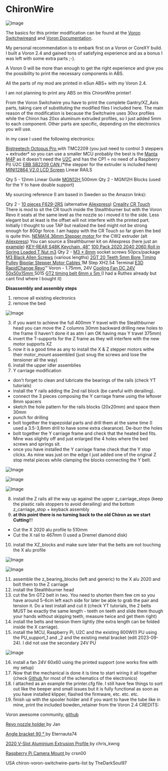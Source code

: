 # ChironWire
![Image](https://user-images.githubusercontent.com/24895840/268515604-d84c6d8d-688e-4d3c-95ff-ff9d43035b9f.png)

The basics for this printer modification can be found at the [Voron Switchwireand](https://vorondesign.com/voron_switchwire) and [Voron Documentation](https://docs.vorondesign.com/).

My personal recommendation is to embark first on a Voron or CoreXY build. I built a Voron 2.4 and gained tons of satisfying experience and as a bonus I was left with some extra parts ;-). 

A Voron 0 will be more than enough to get the right experience and give you the possibility to print the necessary components in ABS. 

All the parts of my mod are printed in eSun ABS+ with my Voron 2.4.

I am not planning to print any ABS on this ChironWire printer!

From the Voron Switchwire you have to print the complete Gantry/XZ_Axis parts, taking care of substituting the modified files I included here. The main reason of the modification is because the Switchwire uses 30xx profiles while the Chiron has 20xx aluminum extruded profiles, so I just added 5mm to each component. Other parts are specific, depending on the electronics you will use.

In my case I used the following electronics:

[Bigtreetech Octopus Pro ](https://biqu.equipment/collections/control-board/products/bigtreetech-octopus-pro-v1-0-chip-f446?variant=39482166804578)with TMC2209 (you just need to control 3 steppers + extruder* so you can use a smaller MCU probably the best is the  [Manta M4P](https://biqu.equipment/collections/control-board/products/manta-m4p-m8p?variant=39847241154658) as it doesn't need the [U2C](https://biqu.equipment/products/bigtreetech-ebb-sb2209-can-v1-0?variant=40214284468322) and has the CP1 = no need of a Raspberry Pi)
U2C
[EBB SB2209 CAN ](https://biqu.equipment/collections/expansion-board/products/bigtreetech-ebb-sb2209-can-v1-0) (*the stepper for the extruder is included here)
[MINI12864 V2.0 LCD Screen](https://biqu.equipment/collections/lcd/products/bigtreetech-mini12864-v2-0-lcd-screen-rgb-backlight-mini-display-supports-marlin-diy-for-skr-3d-printer-part-1) 
Linear RAILS

Qty 5 - 12mm Linear Guide [MGN12H ](https://www.aliexpress.com/item/32829826159.html?spm=a2g0o.order_list.order_list_main.46.63281802o1rgNP)500mm 
Qty 2 - MGN12H Blocks (used for the Y to have double support) 
 

My sourcing reference (I am based in Sweden so the Amazon links):

Qty 2 - [10 pieces F629-2RS](https://www.amazon.se/dp/B0BZ55CZR6?ref=ppx_yo2ov_dt_b_product_details&th=1) (alternative [Aliexpress](https://www.aliexpress.com/item/1005003640031891.html?spm=a2g0o.order_list.order_list_main.35.77ff18020Tax80))
[Creality CR Touch](https://www.amazon.se/-/en/dp/B08RJ1RB13?psc=1&ref=ppx_yo2ov_dt_b_product_details) There is mod to sit the CR touch inside the Stealthburner but with the Voron Revo it seats at the same level as the nozzle so i moved it to the side. Less elegant but at least is the offset will not interfere with the printed part. Initially I thought to use TAP but realized the bed might not be strong enough for 800gr force. I am happy with the CR Touch so far given the bed is quite thin.
[NEMA14 36mm Stepper motor ](https://www.amazon.se/dp/B0BVRDGDN1?psc=1&ref=ppx_yo2ov_dt_b_product_details)for the CW2 extruder (alt [Aliexpress](https://www.aliexpress.com/item/1005005621777079.html?spm=a2g0o.order_list.order_list_main.41.63281802o1rgNP)) You can source a Stealthburner kit on Aliexpress (here just an [example](https://www.aliexpress.com/item/1005004568836712.html?spm=a2g0o.productlist.main.3.6547423fHaFYDB&algo_pvid=ab3b22f3-a241-4172-82ea-1691aeb40686&algo_exp_id=ab3b22f3-a241-4172-82ea-1691aeb40686-1&pdp_npi=4%40dis%21SEK%21253.91%21175.17%21%21%2122.12%21%21%40211b600e16947990326157317e7706%2112000029658406371%21sea%21SE%21940964974%21S&curPageLogUid=u82hELPaOFSB))
[KEY-REAR S48K Keychain, 48"](https://www.amazon.se/dp/B002SQ9P5K?psc=1&ref=ppx_yo2ov_dt_b_product_details)
[100 Pack 2020 2040 2060 Roll in Spring Loaded T Nut m3](https://www.amazon.se/dp/B08YNFGYNH?ref=ppx_yo2ov_dt_b_product_details&th=1)
Qty 2 - [M3 * 8mm](https://www.amazon.se/dp/B08K8FQWCZ?ref=ppx_yo2ov_dt_b_product_details&th=1) socket screws 50pcs/package
[M3 Black Allen Screws](https://www.amazon.se/dp/B0BK22PWQH?ref=ppx_yo2ov_dt_b_product_details&th=1) (various lengths)
[2GT 20 Teeth 5mm Bore Timing Pulley](https://www.amazon.se/dp/B07C9X59GD?psc=1&ref=ppx_yo2ov_dt_b_product_details)
[Bipolar Stepper Motor Cables ](https://www.amazon.se/dp/B08CY46X4R?psc=1&ref=ppx_yo2ov_dt_b_product_details)1M Step XH2.54 Terminal
[E3D RapidChange Revo](https://www.amazon.se/dp/B09YQ4NWB6?ref=ppx_yo2ov_dt_b_product_details&th=1)™ Voron - 1.75mm, 24V
[Cooling Fan DC 24V 50x50x15mm ](https://www.amazon.se/dp/B07NSVP7YG?psc=1&ref=ppx_yo2ov_dt_b_product_details)5015
[GT2 timing belt 6mm x 5m ](https://www.amazon.se/-/en/non-slip-upgrade-suitable-printers-belt-drive/dp/B09XJW2ZRC/ref=d_pd_sbs_sccl_3_2/258-5748106-4835941?pd_rd_w=7Ex7U&content-id=amzn1.sym.7ee47ebe-809d-45d7-81f5-e4eb265b3f72&pf_rd_p=7ee47ebe-809d-45d7-81f5-e4eb265b3f72&pf_rd_r=GP60EHYE90Y9S07XV0M6&pd_rd_wg=Cu7ax&pd_rd_r=9b408f04-15d8-415c-b0e3-f2560d14d414&pd_rd_i=B09XJW1XKJ&th=1)(I had a Ruthex already but cant find where I bought it)

**Disassembly and assembly steps**

1. remove all existing electronics 
2. remove the bed 

![Image](https://user-images.githubusercontent.com/24895840/268516586-ee7303f9-f4d0-4dfa-8ef0-a63744716e30.png)

3. if you want to achieve the full 400mm Y travel with the Stealthburner head you can move the Z columns 30mm backward drilling new holes to the frame (I haven't done it as atm I am OK having max Y travel 375mm)
4. invert the T-supports for the Z frame as they will interfere with the new motor supports XZ  
5. now it is a good time as any to install the X & Z stepper motors withe their motor_mount assembled (just snug the screws and lose the tensioner all the way)
6. install the upper idler assemblies
7. Y carriage modification
- don't forget to clean and lubricate the bearings of the rails (check YT tutorials)
- install the Y rails adding the 2nd rail block (be careful with derailing).
- connect the 3 pieces composing the Y carriage frame using the leftover 8mm spacers 
- sketch the hole pattern for the rails blocks (20x20mm) and space them 30mm
- punch for drilling 
- bolt together the trapezoidal parts and drill them at the same time (I used a 3.5-3,8mm drill to have some extra clearance). De-burr the holes
- bolt together the Y carriage frame and check that the heated bed fits. Mine was slightly off and just enlarged the 4 holes where the bed screws and springs sit.
- once you have installed the Y carriage frame check that the Y stop clicks. As mine was just on the edge I just added one of the original Z stop metal pieces while clamping the blocks connecting the Y belt.

![Image](https://user-images.githubusercontent.com/24895840/268516648-f3fbbabe-0560-459a-ab18-e3b1dca50837.png)

![Image](https://user-images.githubusercontent.com/24895840/268516666-fdbb0e47-b6f8-4b7d-839b-b833fb75a79a.png)

![Image](https://user-images.githubusercontent.com/24895840/268516720-4be53c2e-7412-4950-95f0-5e9549a6c73d.png)

8. install the Z rails all the way up against the upper z_carriage_stops (keep the plastic rails stoppers to avoid derailing) and the bottom z_carriage_stop + keyback assembly
9. **at this point there is no turning back to the old Chiron as we start Cutting**!!!
- Cut the X 2020 alu profile to 510mm 
- Cut the X rail to 467mm (I used a Dremel diamond disk)
10. install the XZ_blocks and make sure later that the belts are not touching the X alu profile

![Image](https://user-images.githubusercontent.com/24895840/268516840-a45de362-02b3-4e1b-8b6f-2b9aa8884b73.png)

![Image](https://user-images.githubusercontent.com/24895840/268516808-07819b85-8142-433f-87d3-cddb3d385074.png)

11. assemble the z_bearing_blocks (left and generic) to the X alu 2020 and bolt them to the Z carriage
12. install the Stealthburner head
13. cut the 5m GT2 belt in two. You need to shorten them few cm so you have around 5-6cm left each side for later be able to grab the pair and tension it. Do a test install and cut it (check YT tutorials, the 2 belts MUST be exactly the same length - teeth on teeth and slide them though your hands without skipping teeth, measure twice and get them right)
14. install the belts and tension them lightly (the extra length can be folded inside the X carriage). 
15. install the MCU, Raspberry Pi, U2C and the existing 800W(!) PU using the PU_support_1 and _2 and the existing metal bracket (edit 2023-09-24). I did not use the secondary 24V PU

![Image](https://user-images.githubusercontent.com/24895840/268517483-84397712-d028-4870-acfc-60659794f563.png)

16. install a fan 24V 60x60 using the printed support (one works fine with my setup) 
17. Now that the mechanical is done it is time to start wiring it all together (check [Github ](https://github.com/Jamiever6?tab=repositories)for most of the schematics of the electronics)
18. I attached as an example the printer.cfg file. I still have few things to sort out like the beeper and small issues but it is fully functional as soon as you have installed klipper, flashed the firmware, etc. etc. etc.
19. finish up with the spooler holder and if you want to have the tube like in mine, print the included bowden_retainer from the Voron 2.4
CREDITS: 

Voron awesome community, [github](https://github.com/VoronDesign)

[Revo nozzle holder ](https://www.printables.com/model/248325-revo-nozzle-holder)by Jan

[Angle bracket 90 ° ](https://www.thingiverse.com/thing:3409079)by Eternauta74

[2020 V-Slot Aluminium Extrusion Profile ](https://www.thingiverse.com/thing:5181722)by chris_kwng

[Raspberry Pi Camera Mount ](https://www.thingiverse.com/thing:4761307)by crsn00

USA chiron-voron-switchwire-parts-list by TheDarkSoul97
